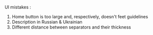 
UI mistakes :
1. Home  button is too large and, respectively,  doesn't feet guidelines
2. Description in Russian & Ukrainian
3. Different distance between separators and their thickness
